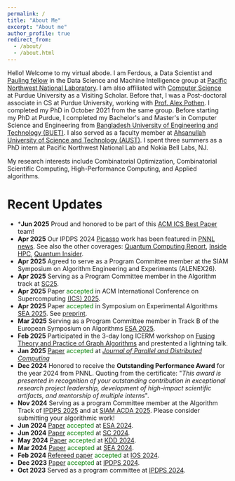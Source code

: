 ```yaml
---
permalink: /
title: "About Me"
excerpt: "About me"
author_profile: true
redirect_from: 
  - /about/
  - /about.html
---
```


Hello! Welcome to my virtual abode. I am Ferdous, a Data Scientist and [Pauling fellow](https://www.pnnl.gov/projects/linus-pauling-distinguished-postdoctoral-fellowship/recipients) in the Data Science and Machine Intelligence group at [Pacific Northwest National Laboratory](https://www.pnnl.gov/). I am also affiliated with [Computer Science](https://cs.purdue.edu) at Purdue University as a Visiting Scholar. Before that, I was a Post-doctoral associate in CS at Purdue University, working with [Prof. Alex Pothen](https://www.cs.purdue.edu/homes/apothen/). I completed my PhD in October 2021 from the same group. Before starting my PhD at Purdue, I completed my Bachelor's and Master's in Computer Science and Engineering from [Bangladesh University of Engineering and Technology (BUET)](https://cse.buet.ac.bd/). I also served as a faculty member at [Ahsanullah University of Science and Technology (AUST)](https://www.aust.edu/cse). I spent three summers as a PhD intern at Pacific Northwest National Lab and Nokia Bell Labs, NJ.

My research interests include Combinatorial Optimization, Combinatorial Scientific Computing, High-Performance Computing, and Applied algorithms.

Recent Updates
=====
* ***Jun 2025** Proud and honored to be part of this [ACM ICS Best Paper](https://hpcrl.github.io/ICS2025-webpage/) team! 
* **Apr 2025** Our IPDPS 2024 [Picasso](https://ieeexplore.ieee.org/document/10579092) work has been featured in [PNNL news](https://www.pnnl.gov/news-media/scientists-speed-groundwork-essential-quantum-computing). See also the other coverages: [Quantum Computing Report](https://quantumcomputingreport.com/pnnl-develops-picasso-algorithm-to-accelerate-quantum-data-preparation-by-85-percent-using-graph-coloring-and-clique-partitioning/), [Inside HPC](https://insidehpc.com/2025/04/sparsification-pnnl-slims-down-data-for-quantum/), [Quantum Insider](https://thequantuminsider.com/2025/04/24/scientists-speed-up-the-groundwork-essential-for-quantum-computing/).
* **Apr 2025** Agreed to serve as a Program Committee member at the SIAM Symposium on Algorithm Engineering and Experiments (ALENEX26).
* **Apr 2025** Serving as a Program Committee member in the Algorithm track at [SC25](https://sc25.supercomputing.org/).
* **Apr 2025** Paper <span style="color:green">accepted</span> in ACM International Conference on Supercomputing [(ICS) 2025](https://hpcrl.github.io/ICS2025-webpage/).
* **Apr 2025** Paper <span style="color:green">accepted</span> in Symposium on Experimental Algorithms [SEA 2025](https://regindex.github.io/sea2025.github.io/index.html). See [preprint](https://arxiv.org/abs/2403.10332). 
* **Mar 2025** Serving as a Program Committee member in Track B of the European Symposium on Algorithms [ESA 2025](https://algo-conference.org/2025/esa/).
* **Feb 2025** Participated in the 3-day long ICERM workshop on [Fusing Theory and Practice of Graph Algorithms](https://icerm.brown.edu/program/hot_topics_workshop/htw-25-ftpga) and prestented a lightning talk.
* **Jan 2025** [Paper](https://www.sciencedirect.com/science/article/pii/S0743731525000048) <span style="color:green">accepted</span> at [_Journal of Parallel and Distributed Computing_](https://www.sciencedirect.com/journal/journal-of-parallel-and-distributed-computing)
* **Dec 2024** Honored to receive the **Outstanding Performance Award** for the year 2024 from PNNL. Quoting from the certificate: "_This award is presented in recognition
of your outstanding contribution in exceptional research project leadership, development of high-impact scientific artifacts, and mentorship of multiple interns_". 
* **Nov 2024** Serving as a program Committee member at the Algorithm Track of [IPDPS 2025](https://www.ipdps.org/ipdps2025/2025-program-committee.html) and at [SIAM ACDA 2025](https://www.siam.org/conferences-events/siam-conferences/acda25/). Please consider submitting your algorithmic work!
* **Jun 2024** [Paper](https://drops.dagstuhl.de/entities/document/10.4230/LIPIcs.ESA.2024.53) <span style="color:green">accepted</span> at [ESA 2024](https://algo-conference.org/2024/esa/).
* **Jun 2024** [Paper](https://ieeexplore.ieee.org/document/10793177) <span style="color:green">accepted</span> at [SC 2024](https://sc24.supercomputing.org/).
* **May 2024** [Paper](https://dl.acm.org/doi/abs/10.1145/3637528.3671940) <span style="color:green">accepted</span> at [KDD 2024](https://kdd2024.kdd.org/). 
* **Mar 2024** [Paper](https://drops.dagstuhl.de/entities/document/10.4230/LIPIcs.SEA.2024.12) <span style="color:green">accepted</span> at [SEA 2024](https://sea2024.univie.ac.at/). 
* **Feb 2024** [Refereed paper](https://arxiv.org/abs/2403.05781) <span style="color:green">accepted</span> at [IOS 2024](https://ios2024.rice.edu/refereed-papers/). 
* **Dec 2023** [Paper](https://ieeexplore.ieee.org/document/10579092) <span style="color:green">accepted</span> at [IPDPS 2024](https://www.ipdps.org/ipdps2024/index.html). 
* **Oct 2023** Served as a program committee at [IPDPS 2024](https://www.ipdps.org/ipdps2024/2024-program-committee.html).
